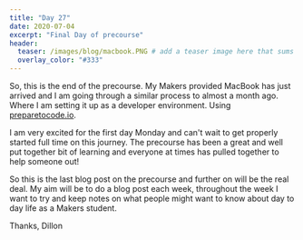 ```yaml
---
title: "Day 27"
date: 2020-07-04
excerpt: "Final Day of precourse"
header:
  teaser: /images/blog/macbook.PNG # add a teaser image here that sums up what the blog post is about for display on blog page, the image should go in the image/blog folder
  overlay_color: "#333"
---
```


So, this is the end of the precourse. My Makers provided MacBook has just arrived and I am going through a similar process to almost a month ago. Where I am setting it up as a developer environment. Using [preparetocode.io](https://www.preparetocode.io/).

I am very excited for the first day Monday and can't wait to get properly started full time on this journey. The precourse has been a great and well put together bit of learning and everyone at times has pulled together to help someone out!

So this is the last blog post on the precourse and further on will be the real deal. My aim will be to do a blog post each week, throughout the week I want to try and keep notes on what people might want to know about day to day life as a Makers student.

Thanks,
Dillon
